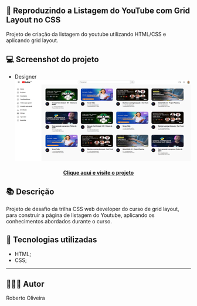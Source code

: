## 📝 Reproduzindo a Listagem do YouTube com Grid Layout no CSS
Projeto de criação da listagem do youtube utilizando HTML/CSS e aplicando grid layout.

## 💻 Screenshot do projeto
- Designer
![Screenshot](../assets/images/desktop-preview-03.jpg)

<h4 align="center"><a href="https://github.com/robeOliveira85/bootcamp-css-web-developer-dio/DESAFIO-CSS-MODULO-02B/index.html" target="_blank">Clique aqui e visite o projeto</a></h4>

## 📚 Descrição

Projeto de desafio da trilha CSS web developer do curso de grid layout, para construir a página de listagem do Youtube, aplicando os conhecimentos abordados durante o curso.

## 💼 Tecnologias utilizadas

- HTML;
- CSS;

---
## 🙋🏻‍♂️ Autor

Roberto Oliveira
